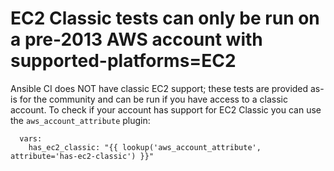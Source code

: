# EC2 Classic tests can only be run on a pre-2013 AWS account with supported-platforms=EC2
Ansible CI does NOT have classic EC2 support; these tests are provided as-is for the 
community and can be run if you have access to a classic account.  To check if your account
has support for EC2 Classic you can use the `aws_account_attribute` plugin:
```
  vars:
    has_ec2_classic: "{{ lookup('aws_account_attribute', attribute='has-ec2-classic') }}"
```
